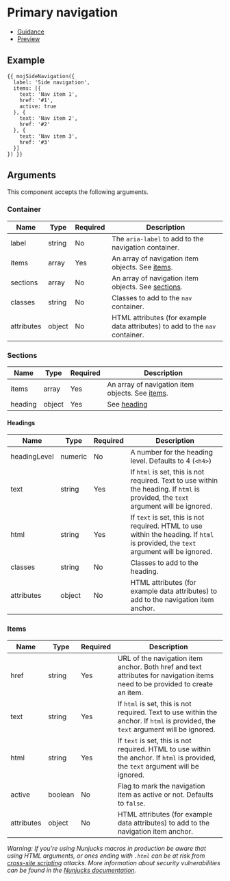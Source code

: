 # Primary navigation

- [Guidance](https://moj-design-system.herokuapp.com/components/side-navigation)
- [Preview](https://moj-frontend.herokuapp.com/components/side-navigation)

## Example

```
{{ mojSideNavigation({
  label: 'Side navigation',
  items: [{
    text: 'Nav item 1',
    href: '#1',
    active: true
  }, {
    text: 'Nav item 2',
    href: '#2'
  }, {
    text: 'Nav item 3',
    href: '#3'
  }]
}) }}
```

## Arguments

This component accepts the following arguments.

### Container

|Name|Type|Required|Description|
|---|---|---|---|
|label|string|No|The `aria-label` to add to the navigation container.|
|items|array|Yes|An array of navigation item objects. See [items](#items).|
|sections|array|No|An array of navigation item objects. See [sections](#sections).|
|classes|string|No|Classes to add to the `nav` container.|
|attributes|object|No|HTML attributes (for example data attributes) to add to the `nav` container.|

### Sections

|Name|Type|Required|Description|
|---|---|---|---|
|items|array|Yes|An array of navigation item objects. See [items](#items).|
|heading|object|Yes|See [heading](#headings)|

#### Headings

|Name|Type|Required|Description|
|---|---|---|---|
|headingLevel|numeric|No|A number for the heading level. Defaults to 4 (`<h4>`)|
|text|string|Yes|If `html` is set, this is not required. Text to use within the heading. If `html` is provided, the `text` argument will be ignored.|
|html|string|Yes|If `text` is set, this is not required. HTML to use within the heading. If `html` is provided, the `text` argument will be ignored.|
|classes|string|No|Classes to add to the heading.|
|attributes|object|No|HTML attributes (for example data attributes) to add to the navigation item anchor.|

### Items

|Name|Type|Required|Description|
|---|---|---|---|
|href|string|Yes|URL of the navigation item anchor. Both href and text attributes for navigation items need to be provided to create an item.|
|text|string|Yes|If `html` is set, this is not required. Text to use within the anchor. If `html` is provided, the `text` argument will be ignored.|
|html|string|Yes|If `text` is set, this is not required. HTML to use within the anchor. If `html` is provided, the `text` argument will be ignored.|
|active|boolean|No|Flag to mark the navigation item as active or not. Defaults to `false`.|
|attributes|object|No|HTML attributes (for example data attributes) to add to the navigation item anchor.|


*Warning: If you’re using Nunjucks macros in production be aware that using HTML arguments, or ones ending with `.html` can be at risk from [cross-site scripting](https://en.wikipedia.org/wiki/Cross-site_scripting) attacks. More information about security vulnerabilities can be found in the [Nunjucks documentation](https://mozilla.github.io/nunjucks/api.html#user-defined-templates-warning).*
